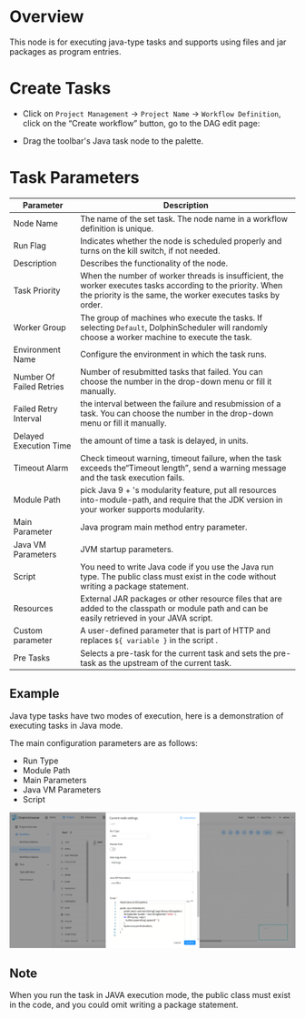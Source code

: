 # Overview

This node is for executing java-type tasks and supports using files and jar packages as program entries.

# Create Tasks

- Click on `Project Management` -> `Project Name` -> `Workflow Definition`, click on the “Create workflow” button, go to the DAG edit page:

- Drag the toolbar's Java task node to the palette.

# Task Parameters

|      **Parameter**       |                                                                              **Description**                                                                               |
|--------------------------|----------------------------------------------------------------------------------------------------------------------------------------------------------------------------|
| Node Name                | The name of the set task. The node name in a workflow definition is unique.                                                                                                |
| Run Flag                 | Indicates whether the node is scheduled properly and turns on the kill switch, if not needed.                                                                              |
| Description              | Describes the functionality of the node.                                                                                                                                   |
| Task Priority            | When the number of worker threads is insufficient, the worker executes tasks according to the priority. When the priority is the same, the worker executes tasks by order. |
| Worker Group             | The group of machines who execute the tasks. If selecting `Default`, DolphinScheduler will randomly choose a worker machine to execute the task.                           |
| Environment Name         | Configure the environment in which the task runs.                                                                                                                          |
| Number Of Failed Retries | Number of resubmitted tasks that failed. You can choose the number in the drop-down menu or fill it manually.                                                              |
| Failed Retry Interval    | the interval between the failure and resubmission of a task. You can choose the number in the drop-down menu or fill it manually.                                          |
| Delayed Execution Time   | the amount of time a task is delayed, in units.                                                                                                                            |
| Timeout Alarm            | Check timeout warning, timeout failure, when the task exceeds the“Timeout length”, send a warning message and the task execution fails.                                    |
| Module Path              | pick Java 9 + 's modularity feature, put all resources into-module-path, and require that the JDK version in your worker supports modularity.                              |
| Main Parameter           | Java program main method entry parameter.                                                                                                                                  |
| Java VM Parameters       | JVM startup parameters.                                                                                                                                                    |
| Script                   | You need to write Java code if you use the Java run type. The public class must exist in the code without writing a package statement.                                     |
| Resources                | External JAR packages or other resource files that are added to the classpath or module path and can be easily retrieved in your JAVA script.                              |
| Custom parameter         | A user-defined parameter that is part of HTTP and replaces `${ variable }` in the script .                                                                                 |
| Pre Tasks                | Selects a pre-task for the current task and sets the pre-task as the upstream of the current task.                                                                         |

## Example

Java type tasks have two modes of execution, here is a demonstration of executing tasks in Java mode.

The main configuration parameters are as follows:
- Run Type
- Module Path
- Main Parameters
- Java VM Parameters
- Script

![java_task](../../../../img/tasks/demo/java_task02.png)

## Note

When you run the task in JAVA execution mode, the public class must exist in the code, and you could omit writing a package statement.
